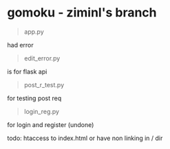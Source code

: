 # gomoku - ziminl's branch

>app.py

had error

> edit_error.py

is for flask api 

> post_r_test.py

for testing post req

> login_reg.py

for login and register (undone)


todo:
htaccess to index.html or have non linking in / dir
